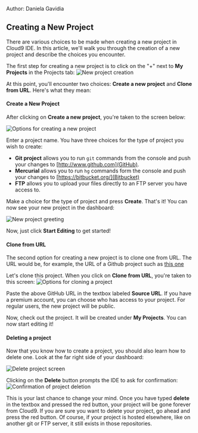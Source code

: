 Author: Daniela Gavidia

## Creating a New Project

There are various choices to be made when creating a new project in Cloud9 IDE. In this article, we'll walk you through the creation of a new project and describe the choices you encounter.

The first step for creating a new project is to click on the "+" next to **My Projects** in the Projects tab:
![New project creation](./images/newProject.png)

At this point, you'll encounter two choices: **Create a new project** and **Clone from URL**. Here's what they mean:

#### Create a New Project

After clicking on **Create a new project**, you're taken to the screen below:

![Options for creating a new project](./images/createNewProjectOptions.png)

Enter a project name. You have three choices for the type of project you wish to create:

* **Git project** allows you to run `git` commands from the console and push your changes to [http://www.github.com](GitHub).
* **Mercurial** allows you to run `hg` commands form the console and push your changes to [https://bitbucket.org/](Bitbucket)
* **FTP** allows you to upload your files directly to an FTP server you have access to.


Make a choice for the type of project and press **Create**. That's it! You can now see your new project in the dashboard:

![New project greeting](./images/createdProject.png)

Now, just click **Start Editing** to get started!

#### Clone from URL

The second option for creating a new project is to clone one from URL. The URL would be, for example, the URL of a Github project such as [this one](https://github.com/fjakobs/cloud9-coffeescript-example)

Let's clone this project. When you click on **Clone from URL**, you're taken to this screen:
![Options for cloning a project](./images/cloneProjectOptions.png)

Paste the above GitHub URL in the textbox labeled **Source URL**. If you have a premium account, you can choose who has access to your project. For regular users, the new project will be public.

Now, check out the project. It will be created under **My Projects**. You can now start editing it!

#### Deleting a project

Now that you know how to create a project, you should also learn how to delete one. Look at the far right side of your dashboard:

![Delete project screen](./images/deleteProject.png)

Clicking on the **Delete** button prompts the IDE to ask for confirmation:
![Confirmation of project deletion](./images/deleteConfirmation.png)

This is your last chance to change your mind. Once you have typed **delete** in the textbox and pressed the red button, your project will be gone forever from Cloud9. If you are sure you want to delete your project, go ahead and press the red button. Of course, if your project is hosted elsewhere, like on another git or FTP server, it still exists in those repositories.

